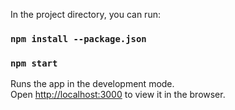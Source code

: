 In the project directory, you can run:

### `npm install --package.json`
### `npm start`

Runs the app in the development mode.<br />
Open [http://localhost:3000](http://localhost:3000) to view it in the browser.
